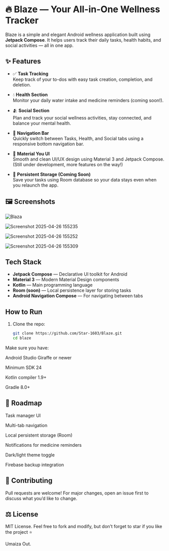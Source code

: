 # 🔥 Blaze — Your All-in-One Wellness Tracker

Blaze is a simple and elegant Android wellness application built using **Jetpack Compose**. It helps users track their daily tasks, health habits, and social activities — all in one app.

## ✨ Features

- ✅ **Task Tracking**  
  Keep track of your to-dos with easy task creation, completion, and deletion.

- 💧 **Health Section**  
  Monitor your daily water intake and medicine reminders (coming soon!).

- 🫂 **Social Section**  
  Plan and track your social wellness activities, stay connected, and balance your mental health.

- 🧭 **Navigation Bar**  
  Quickly switch between Tasks, Health, and Social tabs using a responsive bottom navigation bar.

- 🎨 **Material You UI**  
  Smooth and clean UI/UX design using Material 3 and Jetpack Compose. (Still under development, more features on the way!)

- 💾 **Persistent Storage (Coming Soon)**  
  Save your tasks using Room database so your data stays even when you relaunch the app.

## 🖼️ Screenshots
![Blaza](https://github.com/user-attachments/assets/8c331918-24ca-4ae5-9306-365952fbc824)

![Screenshot 2025-04-26 155235](https://github.com/user-attachments/assets/1a292bab-06e3-4163-b5b8-3b6e6f5fc782)

![Screenshot 2025-04-26 155252](https://github.com/user-attachments/assets/c9e264c7-aa42-4bd9-8b68-fbbb23114f47)

![Screenshot 2025-04-26 155309](https://github.com/user-attachments/assets/ce545c3f-c5da-44ef-ad14-87825363dffc)

##  Tech Stack

- **Jetpack Compose** — Declarative UI toolkit for Android
- **Material 3** — Modern Material Design components
- **Kotlin** — Main programming language
- **Room (soon)** — Local persistence layer for storing tasks
- **Android Navigation Compose** — For navigating between tabs

## How to Run

1. Clone the repo:
   ```bash
   git clone https://github.com/Star-1603/Blaze.git
   cd blaze

Make sure you have:

Android Studio Giraffe or newer

Minimum SDK 24

Kotlin compiler 1.9+

Gradle 8.0+

## 🧠 Roadmap
 Task manager UI

 Multi-tab navigation

 Local persistent storage (Room)

 Notifications for medicine reminders

 Dark/light theme toggle

 Firebase backup integration

## 🤝 Contributing
Pull requests are welcome! For major changes, open an issue first to discuss what you’d like to change.

## ⚖️ License
MIT License.
Feel free to fork and modify, but don’t forget to star if you like the project ⭐

Umaiza Out.

